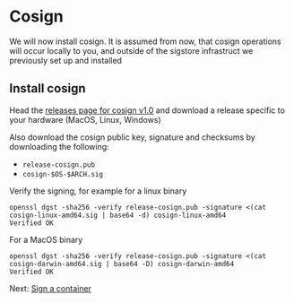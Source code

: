 # Cosign

We will now install cosign. It is assumed from now, that cosign operations will
occur locally to you, and outside of the sigstore infrastruct we previously set
up and installed

## Install cosign

Head the [releases page for cosign v1.0](https://github.com/sigstore/cosign/releases/tag/v1.0.0) 
and download a release specific to your hardware (MacOS, Linux, Windows)

Also download the cosign public key, signature and checksums by downloading the following:

* `release-cosign.pub`
* `cosign-$OS-$ARCH.sig`

Verify the signing, for example for a linux binary

```
openssl dgst -sha256 -verify release-cosign.pub -signature <(cat cosign-linux-amd64.sig | base64 -d) cosign-linux-amd64
Verified OK
```

For a MacOS binary

```
openssl dgst -sha256 -verify release-cosign.pub -signature <(cat cosign-darwin-amd64.sig | base64 -D) cosign-darwin-amd64
Verified OK
```

Next: [Sign a container](sign-container.md)